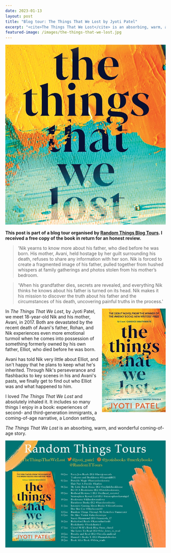 ```yaml
---
date: 2023-01-13
layout: post
title: "Blog tour: The Things That We Lost by Jyoti Patel"
excerpt: "<cite>The Things That We Lost</cite> is an absorbing, warm, and wonderful coming-of-age story."
featured-image: /images/the-things-that-we-lost.jpg
---
```


![The Things That We Lost](/images/the-things-that-we-lost.jpg)

**This post is part of a blog tour organised by [Random Things Blog Tours](http://randomthingsthroughmyletterbox.blogspot.com/p/services-to-publishers-authors-blog.html). I received a free copy of the book in return for an honest review.**

> 'Nik yearns to know more about his father, who died before he was born. His mother, Avani, held hostage by her guilt surrounding his death, refuses to share any information with her son. Nik is forced to create a fragmented image of his father, pulled together from hushed whispers at family gatherings and photos stolen from his mother’s bedroom.

> 'When his grandfather dies, secrets are revealed, and everything Nik thinks he knows about his father is turned on its head. Nik makes it his mission to discover the truth about his father and the circumstances of his death, uncovering painful truths in the process.'

<img src="/images/the-things-that-we-lost-200.jpg" alt="The Things That We Lost" style="float: right; margin-bottom: 10px; margin-left: 10px;">

In <cite>The Things That We Lost</cite>, by Jyoti Patel, we meet 18-year-old Nik and his mother, Avani, in 2017. Both are devastated by the recent death of Avani's father, Rohan, and Nik experiences even more emotional turmoil when he comes into possession of something formerly owned by his own father, Elliot, who died before he was born.

Avani has told Nik very little about Elliot, and isn't happy that he plans to keep what he's inherited. Through Nik's perseverance and flashbacks to key scenes in his and Avani's pasts, we finally get to find out who Elliot was and what happened to him.

I loved <cite>The Things That We Lost</cite> and absolutely inhaled it. It includes so many things I enjoy in a book: experiences of second- and third-generation immigrants, a coming-of-age narrative, a London setting,   

<cite>The Things That We Lost</cite> is an absorbing, warm, and wonderful coming-of-age story.

![The Things That We Lost blog tour banner](/images/the-things-that-we-lost-banner.jpg)